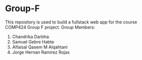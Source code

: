 # Group-F
This repository is used to build a fullstack web app for the course COMP424 Group F project.
Group Members:
1. Chandrika Darbha
2. Samuel Gebre Habte
3. Alfaisal Qasem M Alqahtani
4. Jorge Hernan Ramirez Rojas
